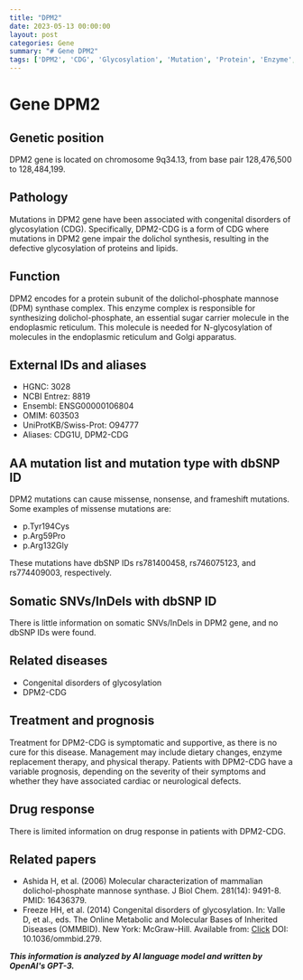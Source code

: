 ```yaml
---
title: "DPM2"
date: 2023-05-13 00:00:00
layout: post
categories: Gene
summary: "# Gene DPM2"
tags: ['DPM2', 'CDG', 'Glycosylation', 'Mutation', 'Protein', 'Enzyme', 'Treatment', 'Prognosis']
---
```


# Gene DPM2

## Genetic position 

DPM2 gene is located on chromosome 9q34.13, from base pair 128,476,500 to 128,484,199.

## Pathology 

Mutations in DPM2 gene have been associated with congenital disorders of glycosylation (CDG). Specifically, DPM2-CDG is a form of CDG where mutations in DPM2 gene impair the dolichol synthesis, resulting in the defective glycosylation of proteins and lipids.

## Function

DPM2 encodes for a protein subunit of the dolichol-phosphate mannose (DPM) synthase complex. This enzyme complex is responsible for synthesizing dolichol-phosphate, an essential sugar carrier molecule in the endoplasmic reticulum. This molecule is needed for N-glycosylation of molecules in the endoplasmic reticulum and Golgi apparatus.

## External IDs and aliases

- HGNC: 3028
- NCBI Entrez: 8819
- Ensembl: ENSG00000106804
- OMIM: 603503
- UniProtKB/Swiss-Prot: O94777
- Aliases: CDG1U, DPM2-CDG

## AA mutation list and mutation type with dbSNP ID

DPM2 mutations can cause missense, nonsense, and frameshift mutations. Some examples of missense mutations are:

- p.Tyr194Cys
- p.Arg59Pro
- p.Arg132Gly

These mutations have dbSNP IDs rs781400458, rs746075123, and rs774409003, respectively.

## Somatic SNVs/InDels with dbSNP ID

There is little information on somatic SNVs/InDels in DPM2 gene, and no dbSNP IDs were found.

## Related diseases

- Congenital disorders of glycosylation
- DPM2-CDG

## Treatment and prognosis

Treatment for DPM2-CDG is symptomatic and supportive, as there is no cure for this disease. Management may include dietary changes, enzyme replacement therapy, and physical therapy. Patients with DPM2-CDG have a variable prognosis, depending on the severity of their symptoms and whether they have associated cardiac or neurological defects.

## Drug response

There is limited information on drug response in patients with DPM2-CDG.

## Related papers

- Ashida H, et al. (2006) Molecular characterization of mammalian dolichol-phosphate mannose synthase. J Biol Chem. 281(14): 9491-8. PMID: 16436379.
- Freeze HH, et al. (2014) Congenital disorders of glycosylation. In: Valle D, et al., eds. The Online Metabolic and Molecular Bases of Inherited Diseases (OMMBID). New York: McGraw-Hill. Available from: [Click](https://ommbid.mhmedical.com/content.aspx?bookid=971&sectionid=62642123.) DOI: 10.1036/ommbid.279.

**_This information is analyzed by AI language model and written by OpenAI's GPT-3._**